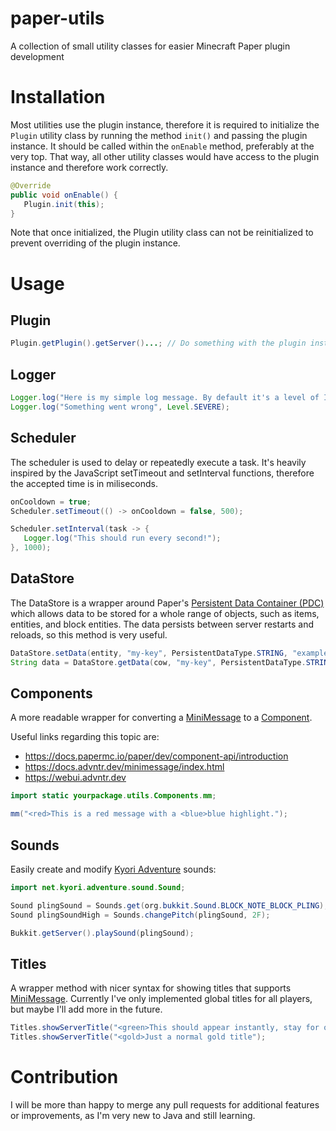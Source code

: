 # paper-utils
A collection of small utility classes for easier Minecraft Paper plugin development 

# Installation
Most utilities use the plugin instance, therefore it is required to initialize the `Plugin` utility class by running the method `init()` and passing the plugin instance. 
It should be called within the `onEnable` method, preferably at the very top. That way, all other utility classes would have access to the plugin instance and therefore work correctly.

```java
@Override
public void onEnable() {
   Plugin.init(this);
}
```
Note that once initialized, the Plugin utility class can not be reinitialized to prevent overriding of the plugin instance.

# Usage

## Plugin
```java
Plugin.getPlugin().getServer()...; // Do something with the plugin instance
```

## Logger
```java
Logger.log("Here is my simple log message. By default it's a level of INFO, but it can be specified.");
Logger.log("Something went wrong", Level.SEVERE);
```

## Scheduler

The scheduler is used to delay or repeatedly execute a task. It's heavily inspired by the JavaScript setTimeout and setInterval functions, therefore the accepted time is in miliseconds.
```java
onCooldown = true;
Scheduler.setTimeout(() -> onCooldown = false, 500);
```

```java
Scheduler.setInterval(task -> {
   Logger.log("This should run every second!");
}, 1000);
```

## DataStore

The DataStore is a wrapper around Paper's [Persistent Data Container (PDC)](https://docs.papermc.io/paper/dev/pdc) which allows data to be stored for a whole range of objects, such as items, entities, and block entities.
The data persists between server restarts and reloads, so this method is very useful.
```java
DataStore.setData(entity, "my-key", PersistentDataType.STRING, "example-value"); // Sets a key-value pair with the key being "my-key" and the value being a string "example-value".
String data = DataStore.getData(cow, "my-key", PersistentDataType.STRING); // Gets the value of the "my-key" key.
```

## Components

A more readable wrapper for converting a [MiniMessage](https://docs.papermc.io/paper/dev/component-api/introduction#minimessage) to a [Component](https://docs.papermc.io/paper/dev/component-api/introduction).

Useful links regarding this topic are:
- https://docs.papermc.io/paper/dev/component-api/introduction
- https://docs.advntr.dev/minimessage/index.html
- https://webui.advntr.dev

```java
import static yourpackage.utils.Components.mm;

mm("<red>This is a red message with a <blue>blue highlight.");
```

## Sounds

Easily create and modify [Kyori Adventure](https://docs.advntr.dev/sound.html) sounds:

```java
import net.kyori.adventure.sound.Sound;

Sound plingSound = Sounds.get(org.bukkit.Sound.BLOCK_NOTE_BLOCK_PLING);
Sound plingSoundHigh = Sounds.changePitch(plingSound, 2F);

Bukkit.getServer().playSound(plingSound);
```

## Titles

A wrapper method with nicer syntax for showing titles that supports [MiniMessage](#components).
Currently I've only implemented global titles for all players, but maybe I'll add more in the future.

```java
Titles.showServerTitle("<green>This should appear instantly, stay for one second and fade for one second!", 0, 1, 1);
Titles.showServerTitle("<gold>Just a normal gold title");
```

# Contribution
I will be more than happy to merge any pull requests for additional features or improvements, as I'm very new to Java and still learning.
